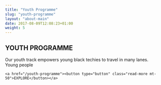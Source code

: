 ```yaml
---
title: "Youth Programme"
slug: "youth-programme"
layout: "about-main"
date: 2017-08-09T12:08:23+01:00
weight: 5
---
```


<div class="row">
<div class="col-xs-12 col-md-9 mt-10">

<h2>YOUTH PROGRAMME</h2>

<p>Our youth track empowers young black techies to travel in many lanes. Young people </p>

    <a href="/youth-programme"><button type="button" class="read-more mt-50">EXPLORE</button></a>
<br>
<br>


</div>
</div>